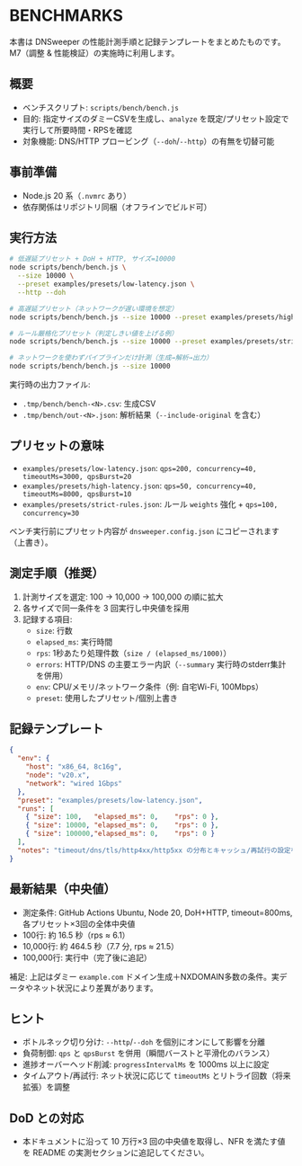 # BENCHMARKS

本書は DNSweeper の性能計測手順と記録テンプレートをまとめたものです。M7（調整 & 性能検証）の実施時に利用します。

## 概要
- ベンチスクリプト: `scripts/bench/bench.js`
- 目的: 指定サイズのダミーCSVを生成し、`analyze` を既定/プリセット設定で実行して所要時間・RPSを確認
- 対象機能: DNS/HTTP プロービング（`--doh`/`--http`）の有無を切替可能

## 事前準備
- Node.js 20 系（`.nvmrc` あり）
- 依存関係はリポジトリ同梱（オフラインでビルド可）

## 実行方法
```sh
# 低遅延プリセット + DoH + HTTP, サイズ=10000
node scripts/bench/bench.js \
  --size 10000 \
  --preset examples/presets/low-latency.json \
  --http --doh

# 高遅延プリセット（ネットワークが遅い環境を想定）
node scripts/bench/bench.js --size 10000 --preset examples/presets/high-latency.json --http --doh

# ルール厳格化プリセット（判定しきい値を上げる例）
node scripts/bench/bench.js --size 10000 --preset examples/presets/strict-rules.json --http --doh

# ネットワークを使わずパイプラインだけ計測（生成→解析→出力）
node scripts/bench/bench.js --size 10000
```

実行時の出力ファイル:
- `.tmp/bench/bench-<N>.csv`: 生成CSV
- `.tmp/bench/out-<N>.json`: 解析結果（`--include-original` を含む）

## プリセットの意味
- `examples/presets/low-latency.json`: `qps=200, concurrency=40, timeoutMs=3000, qpsBurst=20`
- `examples/presets/high-latency.json`: `qps=50, concurrency=40, timeoutMs=8000, qpsBurst=10`
- `examples/presets/strict-rules.json`: ルール `weights` 強化 + `qps=100, concurrency=30`

ベンチ実行前にプリセット内容が `dnsweeper.config.json` にコピーされます（上書き）。

## 測定手順（推奨）
1. 計測サイズを選定: 100 → 10,000 → 100,000 の順に拡大
2. 各サイズで同一条件を 3 回実行し中央値を採用
3. 記録する項目:
   - `size`: 行数
   - `elapsed_ms`: 実行時間
   - `rps`: 1秒あたり処理件数（`size / (elapsed_ms/1000)`）
   - `errors`: HTTP/DNS の主要エラー内訳（`--summary` 実行時のstderr集計を併用）
   - `env`: CPU/メモリ/ネットワーク条件（例: 自宅Wi-Fi, 100Mbps）
   - `preset`: 使用したプリセット/個別上書き

## 記録テンプレート
```json
{
  "env": {
    "host": "x86_64, 8c16g",
    "node": "v20.x",
    "network": "wired 1Gbps"
  },
  "preset": "examples/presets/low-latency.json",
  "runs": [
    { "size": 100,   "elapsed_ms": 0,    "rps": 0 },
    { "size": 10000, "elapsed_ms": 0,    "rps": 0 },
    { "size": 100000,"elapsed_ms": 0,    "rps": 0 }
  ],
  "notes": "timeout/dns/tls/http4xx/http5xx の分布とキャッシュ/再試行の設定を明記"
}
```

## 最新結果（中央値）
- 測定条件: GitHub Actions Ubuntu, Node 20, DoH+HTTP, timeout=800ms, 各プリセット×3回の全体中央値
- 100行: 約 16.5 秒（rps ≈ 6.1）
- 10,000行: 約 464.5 秒（7.7 分, rps ≈ 21.5）
- 100,000行: 実行中（完了後に追記）

補足: 上記はダミー `example.com` ドメイン生成＋NXDOMAIN多数の条件。実データやネット状況により差異があります。

## ヒント
- ボトルネック切り分け: `--http`/`--doh` を個別にオンにして影響を分離
- 負荷制御: `qps` と `qpsBurst` を併用（瞬間バーストと平滑化のバランス）
- 進捗オーバーヘッド削減: `progressIntervalMs` を 1000ms 以上に設定
- タイムアウト/再試行: ネット状況に応じて `timeoutMs` とリトライ回数（将来拡張）を調整

## DoD との対応
- 本ドキュメントに沿って 10 万行×3 回の中央値を取得し、NFR を満たす値を README の実測セクションに追記してください。
